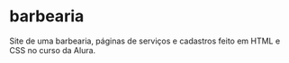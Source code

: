 # barbearia
Site de uma barbearia, páginas de serviços e cadastros feito em HTML e CSS no curso da Alura. 
